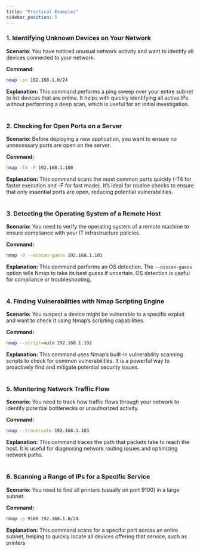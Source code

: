 ```yaml
---
title: "Practical Examples"
sidebar_position: 5
---
```


### 1. **Identifying Unknown Devices on Your Network**

**Scenario**: You have noticed unusual network activity and want to identify all devices connected to your network.

**Command**:

```bash
nmap -sn 192.168.1.0/24
```

**Explanation:** This command performs a ping sweep over your entire subnet to list devices that are online. It helps with quickly identifying all active IPs without performing a deep scan, which is useful for an initial investigation.
&nbsp;  
&nbsp;

### 2. Checking for Open Ports on a Server

**Scenario:** Before deploying a new application, you want to ensure no unnecessary ports are open on the server.

**Command:**

```bash
nmap -T4 -F 192.168.1.100
```

**Explanation:** This command scans the most common ports quickly (-T4 for faster execution and -F for fast mode). It’s ideal for routine checks to ensure that only essential ports are open, reducing potential vulnerabilities.
&nbsp;  
&nbsp;  

### 3. Detecting the Operating System of a Remote Host

**Scenario:** You need to verify the operating system of a remote machine to ensure compliance with your IT infrastructure policies.

**Command:**

```bash
nmap -O --osscan-guess 192.168.1.101
```

**Explanation:** This command performs an OS detection. The `--osscan-guess` option tells Nmap to take its best guess if uncertain. OS detection is useful for compliance or troubleshooting.
&nbsp;  
&nbsp;

### 4. Finding Vulnerabilities with Nmap Scripting Engine

**Scenario:** You suspect a device might be vulnerable to a specific exploit and want to check it using Nmap’s scripting capabilities.

**Command:**

```bash
nmap --script=vuln 192.168.1.102
```

**Explanation:** This command uses Nmap’s built-in vulnerability scanning scripts to check for common vulnerabilities. It is a powerful way to proactively find and mitigate potential security issues.
&nbsp;  
&nbsp;

### 5. Monitoring Network Traffic Flow

**Scenario:** You need to track how traffic flows through your network to identify potential bottlenecks or unauthorized activity.

**Command:**

```bash
nmap --traceroute 192.168.1.103
```

**Explanation:** This command traces the path that packets take to reach the host. It is useful for diagnosing network routing issues and optimizing network paths.
&nbsp;  
&nbsp;

### 6. Scanning a Range of IPs for a Specific Service

**Scenario:** You need to find all printers (usually on port 9100) in a large subnet.

**Command:**

```bash
nmap -p 9100 192.168.1.0/24
```

**Explanation:** This command scans for a specific port across an entire subnet, helping to quickly locate all devices offering that service, such as printers
